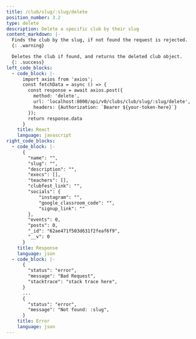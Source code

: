 ```yaml
---
title: /club/slug/:slug/delete
position_number: 3.2
type: delete
description: Delete a specific club by their slug
content_markdown: |-
  Finds the club by the slug, if not found the request is rejected.
  {: .warning}

  Deletes the club if found, and returns the deleted club object.
  {: .success}
left_code_blocks: 
  - code_block: |-
      import axios from 'axios';
      const fetchData = async () => {
        const response = await axios.post({
          method: 'delete',
          url: 'localhost:8000/api/v0/clubs/club/slug/:slug/delete',
          headers: {Authorization: `Bearer ${your-token-here}`}
        });
        return response.data
      }
    title: React
    language: javascript
right_code_blocks:
  - code_block: |-
      {
        "name": "",
        "slug": "",
        "description": "",
        "execs": [],
        "teachers": [],
        "clubfest_link": "",
        "socials": {
            "instagram": "",
            "google_classroom_code": "",
            "signup_link": ""
        },
        "events": 0,
        "posts": 0,
        "_id": "62ae471f503d631f2feaf6f9",
        "__v": 0
      }
    title: Response
    language: json
  - code_block: |-
      {
        "status": "error",
        "message": "Bad Request",
        "stacktrace": "stack trace here",
      }
      ...
      {
        "status": "error",
        "message": "Not found: :slug",
      }
    title: Error
    language: json
---
```

